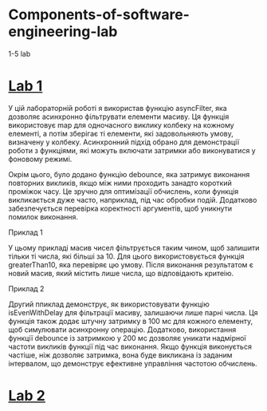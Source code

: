 # Components-of-software-engineering-lab
1-5 lab
# [Lab 1](https://github.com/Maks-Ytka/Components-of-software-engineering-lab/blob/main/Lab%201)
У цій лабораторній роботі я використав функцію asyncFilter, яка дозволяє асинхронно фільтрувати елементи масиву. Ця функція використовує map для одночасного виклику колбеку на кожному елементі, а потім зберігає ті елементи, які задовольняють умову, визначену у колбеку. Асинхронний підхід обрано для демонстрації роботи з функціями, які можуть включати затримки або виконуватися у фоновому режимі.

Окрім цього, було додано функцію debounce, яка затримує виконання повторних викликів, якщо між ними проходить занадто короткий проміжок часу. Це зручно для оптимізації обчислень, коли функція викликається дуже часто, наприклад, під час обробки подій. Додатково забезпечується перевірка коректності аргументів, щоб уникнути помилок виконання.

Приклад 1

У цьому прикладі масив чисел фільтрується таким чином, щоб залишити тільки ті числа, які більші за 10. Для цього використовується функція greaterThan10, яка перевіряє цю умову. Після виконання результатом є новий масив, який містить лише числа, що відповідають критеію.

Приклад 2

Другий ппиклад демонструє, як використовувати функцію isEvenWithDelay для фільтрації масиву, залишаючи лише парні числа. Ця функція також додає штучну затримку в 100 мс для кожного елементу, щоб симулювати асинхронну операцію. Додатково, використання функції debounce із затримкою у 200 мс дозволяє уникати надмірної частоти викликів функції під час виконання. Якщо функція виконується частіше, ніж дозволяє затримка, вона буде викликана із заданим інтервалом, що демонструє ефективне управління частотою обчислень.
# [Lab 2](https://github.com/Maks-Ytka/Components-of-software-engineering-lab/blob/main/Lab%202)
